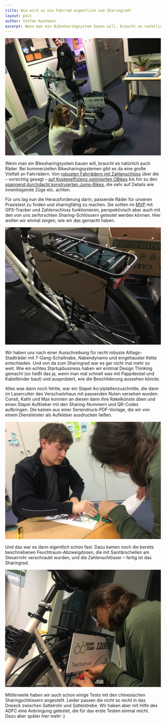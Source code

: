 ```yaml
---
title: Wie wird so ein Fahrrad eigentlich zum Sharingrad?
layout: post
author: Stefan Kaufmann
excerpt: Wenn man ein Bikesharingsystem bauen will, braucht es natürlich auch Räder. So haben wir das gemacht!
---
```


![](/assets/images/blog/20200213_radbau.jpg)

Wenn man ein Bikesharingsystem bauen will, braucht es natürlich auch Räder. Bei kommerziellen Bikesharingsystemen gibt es da eine große Vielfalt an Fahrrädern. Von [robusten Fahrrädern mit Zahlenschloss](https://nationaler-radverkehrsplan.de/de/aktuell/nachrichten/radverleihsystem-nextbike-kommt-nach-frankfurt) über die – vorsichtig gesagt – [auf Kosteneffizienz optimierten OBikes](https://de.wikipedia.org/wiki/OBike) bis hin zu den [spannend durchdacht konstruierten Jump-Bikes](https://biketoeverything.com/2018/06/12/complete-san-francisco-bikeshare-review/), die sehr auf Details wie innenliegende Züge etc. achten.

Für uns lag nun die Herausforderung darin, passende Räder für unseren Praxistest zu finden und sharingfähig zu machen. Sie sollten im [MVP](https://de.wikipedia.org/wiki/Minimum_Viable_Product) mit GPS-Tracker und Zahlenschloss funktionieren, perspektivisch aber auch mit den von uns zerforschten Sharing-Schlössern getestet werden können. Hier wollen wir einmal zeigen, wie wir das gemacht haben.

![](/assets/images/blog/20200113_beschilderungsmvp.jpg)

Wir haben uns nach einer Ausschreibung für recht robuste Alltags-Stadträder mit 7-Gang-Schaltnabe, Nabendynamo und eingehauster Kette entschieden. Und von da zum Sharingrad war es gar nicht mal mehr so weit. Wie ein echtes Startupbusiness haben wir erstmal Design Thinking gemacht (so heißt das ja, wenn man mal schnell was mit Pappdeckel und Kabelbinder baut) und ausprobiert, wie die Beschilderung aussehen könnte.

Alles was dann noch fehlte, war ein Stapel Acrylplattenzuschnitte, die dann im Lasercutter des Verschwörhaus mit passenden Nuten versehen wurden. Consti, Kathi und Max konnten an diesen dann ihre Rakelkünste üben und einen Stapel Aufkleber mit den Sharing-Nummern und QR-Codes aufbringen. Die kamen aus einer Seriendruck-PDF-Vorlage, die wir von einem Dienstleister als Aufkleber ausdrucken ließen.

![](/assets/images/blog/20200213_rakeln.jpg)

Und das war es dann eigentlich schon fast. Dazu kamen noch die bereits beschriebenen Feuchtraum-Abzweigdosen, die mit Sanitärschellen am Steuerrohr verschraubt wurden, und die Zahlenschlösser – fertig ist das Sharingrad.

![](/assets/images/blog/20200113_beschilderung.jpg)

Mittlerweile haben wir auch schon einige Tests mit den chinesischen Sharingschlössern angestellt. Leider passen die nicht so recht in das Dreieck zwischen Sattelrohr und Sattelstrebe. Wir haben aber mit Hilfe des ADFC eine Anbringung getestet, die für das erste Testen einmal reicht. Dazu aber später hier mehr :)
